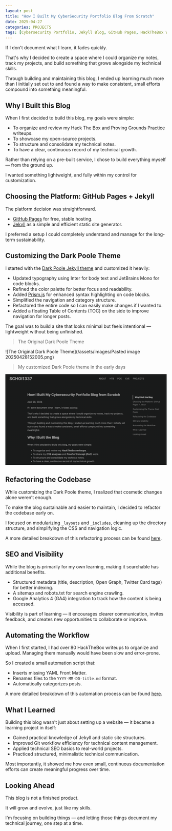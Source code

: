 ```yaml
---
layout: post
title: "How I Built My CyberSecurity Portfolio Blog From Scratch"
date: 2025-04-27
categories: PROJECTS
tags: [Cybersecurity Portfolio, Jekyll Blog, GitHub Pages, HackTheBox Writeups, CVE Analysis, Proof of Concept, SEO, Technical Growth]
---
```


If I don't document what I learn, it fades quickly.

That's why I decided to create a space where I could organize my notes, track my projects, and build something that grows alongside my technical skills.

Through building and maintaining this blog, I ended up learning much more than I initially set out to and found a way to make consistent, small efforts compound into something meaningful.

## Why I Built this Blog

When I first decided to build this blog, my goals were simple:

- To organize and review my Hack The Box and Proving Grounds Practice writeups.
- To showcase my open-source projects.
- To structure and consolidate my technical notes.
- To have a clear, continuous record of my technical growth.

Rather than relying on a pre-built service, I chose to build everything myself — from the ground up.

I wanted something lightweight, and fully within my control for customization.

## Choosing the Platform: GitHub Pages + Jekyll

The platform decision was straightforward.

- [GitHub Pages](https://pages.github.com/) for free, stable hosting.
- [Jekyll](https://jekyllrb.com/) as a simple and efficient static site generator.

I preferred a setup I could completely understand and manage for the long-term sustainability.

## Customizing the Dark Poole Theme 

I started with the [Dark Poole Jekyll theme](https://github.com/andrewhwanpark/dark-poole) and customized it heavily:

- Updated typography using Inter for body text and JetBrains Mono for code blocks.
- Refined the color palette for better focus and readability.
- Added [Prism.js](https://prismjs.com/) for enhanced syntax highlighting on code blocks.
- Simplified the navigation and category structure.
- Refactored the entire code so I can easily make changes if I wanted to.
- Added a floating Table of Contents (TOC) on the side to improve navigation for longer posts.

The goal was to build a site that looks minimal but feels intentional — lightweight without being unfinished.

> The Original Dark Poole Theme

![The Original Dark Poole Theme](/assets/images/Pasted image 20250428152005.png)

> My customized Dark Poole theme in the early days

![My Customized Dark Poole Theme](/assets/images/image.png)

## Refactoring the Codebase

While customizing the Dark Poole theme, I realized that cosmetic changes alone weren’t enough.  

To make the blog sustainable and easier to maintain, I decided to refactor the codebase early on.

I focused on modularizing `_layouts` and `_includes`, cleaning up the directory structure, and simplifying the CSS and navigation logic.

A more detailed breakdown of this refactoring process can be found [here](/projects/2025/04/28/Refactoring-My-Blog-for-Long-Term-Growth.html).

## SEO and Visibility

While the blog is primarily for my own learning, making it searchable has additional benefits.

- Structured metadata (title, description, Open Graph, Twitter Card tags) for better indexing.
- A sitemap and robots.txt for search engine crawling.
- Google Analytics 4 (GA4) integration to track how the content is being accessed.

Visibility is part of learning — it encourages clearer communication, invites feedback, and creates new opportunities to collaborate or improve.

## Automating the Workflow

When I first started, I had over 80 HackTheBox writeups to organize and upload. Managing them manually would have been slow and error-prone.

So I created a small automation script that:

- Inserts missing YAML Front Matter.
- Renames files to the `YYYY-MM-DD-title.md` format.
- Automatically categorizes posts.

A more detailed breakdown of this automation process can be found [here](/projects/2025/05/09/Automating-My-Writeup-Workflow-with-Writeup-Formatter.html).

## What I Learned

Building this blog wasn't just about setting up a website — it became a learning project in itself:

- Gained practical knowledge of Jekyll and static site structures.
- Improved Git workflow efficiency for technical content management.
- Applied technical SEO basics to real-world projects.
- Practiced structured, minimalistic technical communication.

Most importantly, it showed me how even small, continuous documentation efforts can create meaningful progress over time.

## Looking Ahead

This blog is not a finished product.

It will grow and evolve, just like my skills.

I'm focusing on building things — and letting those things document my technical journey, one step at a time.
